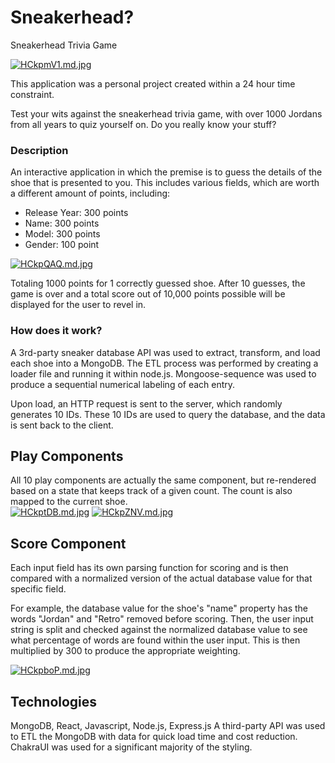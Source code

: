# Sneakerhead?
Sneakerhead Trivia Game

[![HCkpmV1.md.jpg](https://iili.io/HCkpmV1.md.jpg)](https://freeimage.host/i/HCkpmV1)

This application was a personal project created within a 24 hour time constraint.  

Test your wits against the sneakerhead trivia game, with over 1000 Jordans from all years to quiz yourself on. Do you really know your stuff?

### Description
An interactive application in which the premise is to guess the details of the shoe that is presented to you. This includes various fields, which are worth a different amount of points, including:
- Release Year: 300 points
- Name: 300 points
- Model: 300 points
- Gender: 100 point

[![HCkpQAQ.md.jpg](https://iili.io/HCkpQAQ.md.jpg)](https://freeimage.host/i/HCkpQAQ)  

Totaling 1000 points for 1 correctly guessed shoe. 
After 10 guesses, the game is over and a total score out of 10,000 points possible will be displayed for the user to revel in.  

### How does it work?
A 3rd-party sneaker database API was used to extract, transform, and load each shoe into a MongoDB. The ETL process was performed by creating a loader file and running it within node.js. Mongoose-sequence was used to produce a sequential numerical labeling of each entry.
  
Upon load, an HTTP request is sent to the server, which randomly generates 10 IDs. These 10 IDs are used to query the database, and the data is sent back to the client.

## Play Components
All 10 play components are actually the same component, but re-rendered based on a state that keeps track of a given count. The count is also mapped to the current shoe.  
[![HCkptDB.md.jpg](https://iili.io/HCkptDB.md.jpg)](https://freeimage.host/i/HCkptDB)
[![HCkpZNV.md.jpg](https://iili.io/HCkpZNV.md.jpg)](https://freeimage.host/i/HCkpZNV)

## Score Component
Each input field has its own parsing function for scoring and is then compared with a normalized version of the actual database value for that specific field.

For example, the database value for the shoe's "name" property has the words "Jordan" and "Retro" removed before scoring. Then, the user input string is split and checked against the normalized database value to see what percentage of words are found within the user input. This is then multiplied by 300 to produce the appropriate weighting.  

[![HCkpboP.md.jpg](https://iili.io/HCkpboP.md.jpg)](https://freeimage.host/i/HCkpboP)

## Technologies
MongoDB, React, Javascript, Node.js, Express.js 
A third-party API was used to ETL the MongoDB with data for quick load time and cost reduction. 
ChakraUI was used for a significant majority of the styling. 



